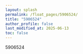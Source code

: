 ```yaml
---
layout: splash
permalink: /float_pages/5906524/
title: "5906524"
author_profile: false
last_modified_at: 2025-06-13
toc: false
---
```

 
5906524
